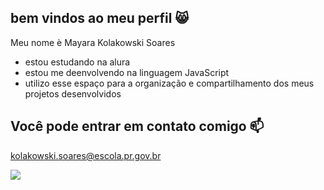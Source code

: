 ## bem vindos ao meu perfil 😸

Meu nome è Mayara Kolakowski Soares
- estou estudando na alura
- estou me deenvolvendo na linguagem JavaScript
- utilizo esse espaço para a organização e compartilhamento dos meus projetos desenvolvidos

## Você pode entrar em contato comigo 📫

kolakowski.soares@escola.pr.gov.br


![](https://media1.tenor.com/m/f911hugXZHAAAAAC/scrunchy-dog-awkward-smile.gif)
